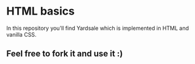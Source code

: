 # HTML basics


In this repository you'll find Yardsale which is implemented in HTML and vanilla CSS.
## Feel free to fork it and use it :)

 
